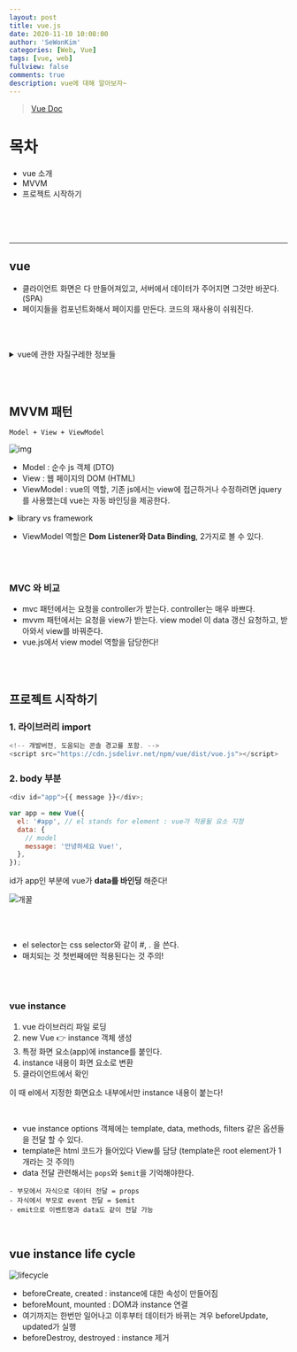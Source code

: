 ```yaml
---
layout: post
title: vue.js
date: 2020-11-10 10:08:00
author: 'SeWonKim'
categories: [Web, Vue]
tags: [vue, web]
fullview: false
comments: true
description: vue에 대해 알아보자~
---
```


> [Vue Doc](https://kr.vuejs.org/v2/guide/index.html)

# 목차

- vue 소개
- MVVM
- 프로젝트 시작하기

&nbsp;  
&nbsp;  
&nbsp;

---

## vue

- 클라이언트 화면은 다 만들어져있고, 서버에서 데이터가 주어지면 그것만 바꾼다. (SPA)
- 페이지들을 컴포넌트화해서 페이지를 만든다. 코드의 재사용이 쉬워진다.

&nbsp;  
&nbsp;

<details>
<summary>vue에 관한 자질구레한 정보들</summary>
<div markdown="1">

- google에서 Angular.js로 개발하던 Evan You(중국사람...!)가 만들었다.
- Evan You가 Angular에서 제일 좋아한 부분만 뽑아서 정말 가볍게 만든 프로젝트이다.
- 중국 JS 시장에서도 사용자가 많다. 알리바바, 텐센트, 바이두에서도 사용된다고 한다.
- Evan Your가 만화를 좋아하기 때문에 vue릴리즈에 애니 이름을 기반으로 한 코드를 가지고 있다...!

</div>
</details>

&nbsp;  
&nbsp;

## MVVM 패턴

`Model + View + ViewModel`

![img](https://t1.daumcdn.net/cfile/tistory/999E6F355EC294E425)

- Model : 순수 js 객체 (DTO)
- View : 웹 페이지의 DOM (HTML)
- ViewModel : vue의 역할, 기존 js에서는 view에 접근하거나 수정하려면 jquery를 사용했는데 vue는 자동 바인딩을 제공한다.

<details>
<summary>library vs framework</summary>
<div markdown="1">

- library : 주체가 개발자에게 있다. 필요없으면 안쓰고, 필요하면 쓰고
- framework : 주체가 프레임워크에 있다. 프레임워크의 규칙에 개발자가 맞추어야 함.

</div>
</details>

- ViewModel 역할은 **Dom Listener와 Data Binding**, 2가지로 볼 수 있다.

&nbsp;  
&nbsp;

### MVC 와 비교

- mvc 패턴에서는 요청을 controller가 받는다. controller는 매우 바쁘다.
- mvvm 패턴에서는 요청을 view가 받는다. view model 이 data 갱신 요청하고, 받아와서 view를 바꿔준다.
- vue.js에서 view model 역할을 담당한다!

&nbsp;  
&nbsp;

## 프로젝트 시작하기

### 1. 라이브러리 import

```javascript
<!-- 개발버전, 도움되는 콘솔 경고를 포함. -->
<script src="https://cdn.jsdelivr.net/npm/vue/dist/vue.js"></script>
```

### 2. body 부분

```javascript
<div id="app">{{ message }}</div>;

var app = new Vue({
  el: '#app', // el stands for element : vue가 적용될 요소 지정
  data: {
    // model
    message: '안녕하세요 Vue!',
  },
});
```

id가 app인 부분에 vue가 **data를 바인딩** 해준다!

![개꿀](https://app.jjalbang.today/jjv1EN.jpg)

&nbsp;  
&nbsp;

- el selector는 css selector와 같이 #, . 을 쓴다.
- 매치되는 것 첫번째에만 적용된다는 것 주의!

&nbsp;  
&nbsp;

### vue instance

1. vue 라이브러리 파일 로딩
2. new Vue 👉 instance 객체 생성
3. 특정 화면 요소(app)에 instance를 붙인다.
4. instance 내용이 화면 요소로 변환
5. 클라이언트에서 확인

이 때 el에서 지정한 화면요소 내부에서만 instance 내용이 붙는다!

&nbsp;

- vue instance options 객체에는 template, data, methods, filters 같은 옵션들을 전달 할 수 있다.
- template은 html 코드가 들어있다 View를 담당 (template은 root element가 1개라는 것 주의!)
- data 전달 관련해서는 `pops`와 `$emit`을 기억해야한다.

```
- 부모에서 자식으로 데이터 전달 = props
- 자식에서 부모로 event 전달 = $emit
- emit으로 이벤트명과 data도 같이 전달 가능
```

&nbsp;

## vue instance life cycle

![lifecycle](https://kr.vuejs.org/images/lifecycle.png)

- beforeCreate, created : instance에 대한 속성이 만들어짐
- beforeMount, mounted : DOM과 instance 연결
- 여기까지는 한번만 일어나고 이후부터 데이터가 바뀌는 겨우 beforeUpdate, updated가 실행
- beforeDestroy, destroyed : instance 제거

&nbsp;  
&nbsp;
